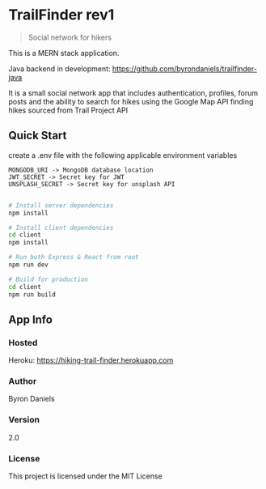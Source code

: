 # TrailFinder rev1

> Social network for hikers

This is a MERN stack application. 

Java backend in development: https://github.com/byrondaniels/trailfinder-java

It is a small social network app that includes authentication, profiles, forum posts and the ability to search for hikes using the Google Map API finding hikes sourced from Trail Project API

## Quick Start


create a .env file with the following applicable environment variables
```
MONGODB_URI -> MongoDB database location
JWT_SECRET -> Secret key for JWT
UNSPLASH_SECRET -> Secret key for unsplash API
 
```

```bash
# Install server dependencies
npm install

# Install client dependencies
cd client
npm install

# Run both Express & React from root
npm run dev

# Build for production
cd client
npm run build
```

## App Info

### Hosted

Heroku: https://hiking-trail-finder.herokuapp.com

### Author

Byron Daniels

### Version

2.0

### License

This project is licensed under the MIT License